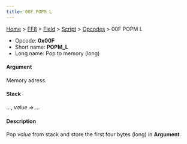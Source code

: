 ```yaml
---
title: 00F POPM L
---
```


[Home](../../../../Main%20Page.md.md) > [FF8](../../../../FF8.md) > [Field](../../../Field.md) > [Script](../../Script.md) > [Opcodes](../Opcodes.md) > 00F POPM L

-   Opcode: **0x00F**
-   Short name: **POPM\_L**
-   Long name: Pop to memory (long)

#### Argument

Memory adress.

#### Stack

..., *value* =&gt; ...

#### Description

Pop *value* from stack and store the first four bytes (long) in
**Argument**.

